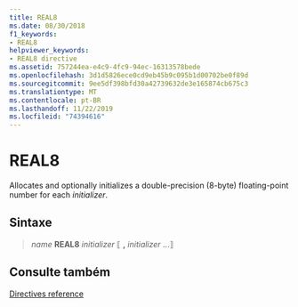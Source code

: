 ```yaml
---
title: REAL8
ms.date: 08/30/2018
f1_keywords:
- REAL8
helpviewer_keywords:
- REAL8 directive
ms.assetid: 757244ea-e4c9-4fc9-94ec-16313578bede
ms.openlocfilehash: 3d1d5826ece0cd9eb45b9c095b1d00702be0f89d
ms.sourcegitcommit: 9ee5df398bfd30a42739632de3e165874cb675c3
ms.translationtype: MT
ms.contentlocale: pt-BR
ms.lasthandoff: 11/22/2019
ms.locfileid: "74394616"
---
```

# <a name="real8"></a>REAL8

Allocates and optionally initializes a double-precision (8-byte) floating-point number for each *initializer*.

## <a name="syntax"></a>Sintaxe

> *name* **REAL8** *initializer* ⟦ __,__ *initializer* ...⟧

## <a name="see-also"></a>Consulte também

[Directives reference](../../assembler/masm/directives-reference.md)
